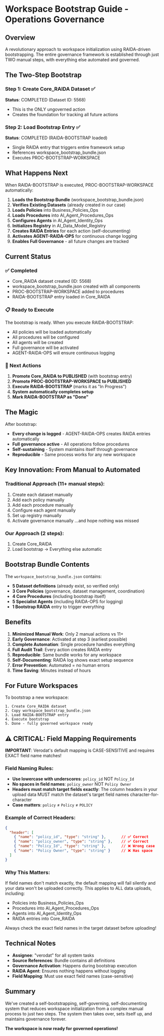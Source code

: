 # Workspace Bootstrap Guide - Operations Governance

## Overview
A revolutionary approach to workspace initialization using RAIDA-driven bootstrapping. The entire governance framework is established through just TWO manual steps, with everything else automated and governed.

## The Two-Step Bootstrap

### Step 1: Create Core_RAIDA Dataset ✅
**Status**: COMPLETED (Dataset ID: 5568)
- This is the ONLY ungoverned action
- Creates the foundation for tracking all future actions

### Step 2: Load Bootstrap Entry ✅  
**Status**: COMPLETED (RAIDA-BOOTSTRAP loaded)
- Single RAIDA entry that triggers entire framework setup
- References workspace_bootstrap_bundle.json
- Executes PROC-BOOTSTRAP-WORKSPACE

## What Happens Next

When RAIDA-BOOTSTRAP is executed, PROC-BOOTSTRAP-WORKSPACE automatically:

1. **Loads the Bootstrap Bundle** (workspace_bootstrap_bundle.json)
2. **Verifies Existing Datasets** (already created in our case)
3. **Loads Policies** into Business_Policies_Ops
4. **Loads Procedures** into AI_Agent_Procedures_Ops  
5. **Configures Agents** in AI_Agent_Identity_Ops
6. **Initializes Registry** in AI_Data_Model_Registry
7. **Creates RAIDA Entries** for each action (self-documenting)
8. **Activates AGENT-RAIDA-OPS** for continuous change logging
9. **Enables Full Governance** - all future changes are tracked

## Current Status

### ✅ Completed
- Core_RAIDA dataset created (ID: 5568)
- workspace_bootstrap_bundle.json created with all components
- PROC-BOOTSTRAP-WORKSPACE added to procedures
- RAIDA-BOOTSTRAP entry loaded in Core_RAIDA

### 📋 Ready to Execute
The bootstrap is ready. When you execute RAIDA-BOOTSTRAP:
- All policies will be loaded automatically
- All procedures will be configured
- All agents will be created
- Full governance will be activated
- AGENT-RAIDA-OPS will ensure continuous logging

### 🎯 Next Actions
1. **Promote Core_RAIDA to PUBLISHED** (with bootstrap entry)
2. **Promote PROC-BOOTSTRAP-WORKSPACE to PUBLISHED**
3. **Execute RAIDA-BOOTSTRAP** (marks it as "In Progress")
4. **System automatically completes setup**
5. **Mark RAIDA-BOOTSTRAP as "Done"**

## The Magic

After bootstrap:
- **Every change is logged** - AGENT-RAIDA-OPS creates RAIDA entries automatically
- **Full governance active** - All operations follow procedures
- **Self-sustaining** - System maintains itself through governance
- **Reproducible** - Same process works for any new workspace

## Key Innovation: From Manual to Automated

### Traditional Approach (11+ manual steps):
1. Create each dataset manually
2. Add each policy manually
3. Add each procedure manually
4. Configure each agent manually
5. Set up registry manually
6. Activate governance manually
...and hope nothing was missed

### Our Approach (2 steps):
1. Create Core_RAIDA
2. Load bootstrap → Everything else automatic

## Bootstrap Bundle Contents

The `workspace_bootstrap_bundle.json` contains:
- **5 Dataset definitions** (already exist, so verified only)
- **3 Core Policies** (governance, dataset management, coordination)
- **4 Core Procedures** (including bootstrap itself)
- **5 Specialist Agents** (including RAIDA-OPS for logging)
- **1 Bootstrap RAIDA** entry to trigger everything

## Benefits

1. **Minimized Manual Work**: Only 2 manual actions vs 11+
2. **Early Governance**: Activated at step 3 (earliest possible)
3. **Complete Automation**: Single procedure handles everything
4. **Full Audit Trail**: Every action creates RAIDA entry
5. **Reproducible**: Same bundle works for any workspace
6. **Self-Documenting**: RAIDA log shows exact setup sequence
7. **Error Prevention**: Automated = no human errors
8. **Time Saving**: Minutes instead of hours

## For Future Workspaces

To bootstrap a new workspace:

```
1. Create Core_RAIDA dataset
2. Copy workspace_bootstrap_bundle.json
3. Load RAIDA-BOOTSTRAP entry
4. Execute bootstrap
5. Done - fully governed workspace ready
```

## ⚠️ CRITICAL: Field Mapping Requirements

**IMPORTANT**: Verodat's default mapping is CASE-SENSITIVE and requires EXACT field name matches!

### Field Naming Rules:
- **Use lowercase with underscores**: `policy_id` NOT `Policy_Id`
- **No spaces in field names**: `policy_owner` NOT `Policy Owner`  
- **Headers must match target fields exactly**: The column headers in your upload data MUST match the dataset's target field names character-for-character
- **Case matters**: `policy` ≠ `Policy` ≠ `POLICY`

### Example of Correct Headers:
```json
{
  "header": [
    { "name": "policy_id", "type": "string" },       // ✅ Correct
    { "name": "policy_owner", "type": "string" },    // ✅ Correct
    { "name": "Policy_Id", "type": "string" },       // ❌ Wrong case
    { "name": "Policy Owner", "type": "string" }     // ❌ Has space
  ]
}
```

### Why This Matters:
If field names don't match exactly, the default mapping will fail silently and your data won't be uploaded correctly. This applies to ALL data uploads, including:
- Policies into Business_Policies_Ops
- Procedures into AI_Agent_Procedures_Ops
- Agents into AI_Agent_Identity_Ops
- RAIDA entries into Core_RAIDA

Always check the exact field names in the target dataset before uploading!

## Technical Notes

- **Assignee**: "verodat" for all system tasks
- **Source References**: Bundle contains all definitions
- **Governance Activation**: Happens during bootstrap execution
- **RAIDA Agent**: Ensures nothing happens without logging
- **Field Mapping**: Must use exact field names (case-sensitive)

## Summary

We've created a self-bootstrapping, self-governing, self-documenting system that reduces workspace initialization from a complex manual process to just two steps. The system then takes over, sets itself up, and maintains governance forever.

**The workspace is now ready for governed operations!**
